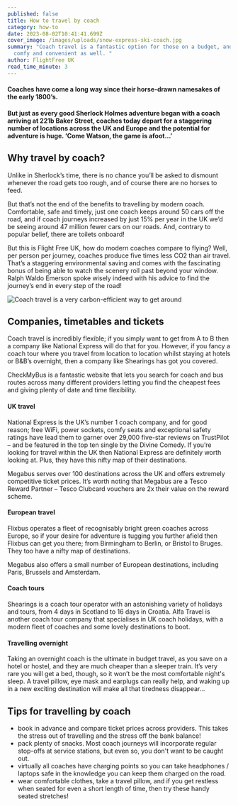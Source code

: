 ```yaml
---
published: false
title: How to travel by coach
category: how-to
date: 2023-08-02T10:41:41.699Z
cover_image: /images/uploads/snow-express-ski-coach.jpg
summary: "Coach travel is a fantastic option for those on a budget, and can be
  comfy and convenient as well. "
author: FlightFree UK
read_time_minute: 3
---
```

#### Coaches have come a long way since their horse-drawn namesakes of the early 1800’s. 

#### But just as every good Sherlock Holmes adventure began with a coach arriving at 221b Baker Street, coaches today depart for a staggering number of locations across the UK and Europe and the potential for adventure is huge. ‘Come Watson, the game is afoot…’

## Why travel by coach?

Unlike in Sherlock’s time, there is no chance you’ll be asked to dismount whenever the road gets too rough, and of course there are no horses to feed. 

But that’s not the end of the benefits to travelling by modern coach. Comfortable, safe and timely, just one coach keeps around 50 cars off the road, and if coach journeys increased by just 15% per year in the UK we’d be seeing around 47 million fewer cars on our roads. And, contrary to popular belief, there are toilets onboard! 

But this is Flight Free UK, how do modern coaches compare to flying? Well, per person per journey, coaches produce five times less CO2 than air travel. That’s a staggering environmental saving and comes with the fascinating bonus of being able to watch the scenery roll past beyond your window. Ralph Waldo Emerson spoke wisely indeed with his advice to find the journey’s end in every step of the road!

![](/images/uploads/co2-emissions-passenger-transport-ffuk.jpg "Coach travel is a very carbon-efficient way to get around")

## Companies, timetables and tickets

Coach travel is incredibly flexible; if you simply want to get from A to B then a company like National Express will do that for you. However, if you fancy a coach tour where you travel from location to location whilst staying at hotels or B&B’s overnight, then a company like Shearings has got you covered. 

CheckMyBus is a fantastic website that lets you search for coach and bus routes across many different providers letting you find the cheapest fees and giving plenty of date and time flexibility.

#### UK travel

National Express is the UK’s number 1 coach company, and for good reason; free WiFi, power sockets, comfy seats and exceptional safety ratings have lead them to garner over 29,000 five-star reviews on TrustPilot – and be featured in the top ten single by the Divine Comedy. If you’re looking for travel within the UK then National Express are definitely worth looking at. Plus, they have this nifty map of their destinations.

Megabus serves over 100 destinations across the UK and offers extremely competitive ticket prices. It’s worth noting that Megabus are a Tesco Reward Partner – Tesco Clubcard vouchers are 2x their value on the reward scheme.

#### European travel

Flixbus operates a fleet of recognisably bright green coaches across Europe, so if your desire for adventure is tugging you further afield then Flixbus can get you there; from Birmingham to Berlin, or Bristol to Bruges. They too have a nifty map of destinations.

Megabus also offers a small number of European destinations, including Paris, Brussels and Amsterdam.

#### Coach tours

Shearings is a coach tour operator with an astonishing variety of holidays and tours, from 4 days in Scotland to 16 days in Croatia. Alfa Travel is another coach tour company that specialises in UK coach holidays, with a modern fleet of coaches and some lovely destinations to boot.

#### Travelling overnight

Taking an overnight coach is the ultimate in budget travel, as you save on a hotel or hostel, and they are much cheaper than a sleeper train. It’s very rare you will get a bed, though, so it won’t be the most comfortable night's sleep. A travel pillow, eye mask and earplugs can really help, and waking up in a new exciting destination will make all that tiredness disappear… 

## Tips for travelling by coach

* book in advance and compare ticket prices across providers. This takes the stress out of travelling and the stress off the bank balance!
* pack plenty of snacks. Most coach journeys will incorporate regular stop-offs at service stations, but even so, you don't want to be caught out.
* virtually all coaches have charging points so you can take headphones / laptops safe in the knowledge you can keep them charged on the road.
* wear comfortable clothes, take a travel pillow, and if you get restless when seated for even a short length of time, then try these handy seated stretches!